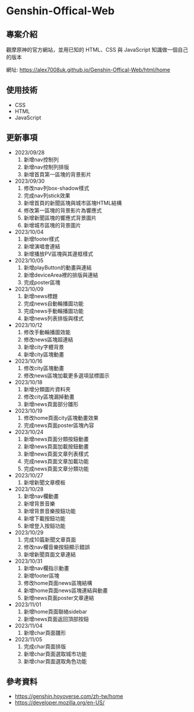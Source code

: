 # Genshin-Offical-Web

## 專案介紹

觀摩原神的官方網站，並用已知的 HTML、CSS 與 JavaScript 知識做一個自己的版本

網址: https://alex7008uk.github.io/Genshin-Offical-Web/html/home

## 使用技術

* CSS
* HTML
* JavaScript

## 更新事項

* 2023/09/28
    1. 新增nav控制列
    2. 新增nav控制列排版
    3. 新增首頁第一區塊的背景影片
* 2023/09/30
    1. 修改nav列box-shadow樣式
    2. 完成nav列stick效果
    3. 新增首頁的新聞區塊與城市區塊HTML結構
    4. 修改第一區塊的背景影片為響應式
    5. 新增新聞區塊的響應式背景圖片
    6. 新增城市區塊的背景圖片
* 2023/10/04
    1. 新增footer樣式
    2. 新增演唱會連結
    3. 新增播放PV區塊與其邊框樣式
* 2023/10/05
    1. 新增playButton的動畫與連結
    2. 新增deviceArea裡的排版與連結
    3. 完成poster區塊
* 2023/10/09
    1. 新增news標題
    2. 完成news自動輪播圖功能
    3. 完成news手動輪播圖功能
    4. 新增news列表排版與樣式
* 2023/10/12
    1. 修改手動輪播圖效能
    2. 修改news區塊超連結
    3. 新增city字體背景
    4. 新增city區塊動畫
* 2023/10/16
    1. 修改city區塊動畫
    2. 修改news區塊加載更多選項鼠標圖示
* 2023/10/18
    1. 新增分類圖片資料夾
    2. 修改city區塊漏掉動畫
    3. 新增news頁面部分雛形
* 2023/10/19
    1. 修改home頁面city區塊動畫效果
    2. 完成news頁面poster區塊內容
* 2023/10/24
    1. 新增news頁面分類按鈕動畫
    2. 新增news頁面加載按鈕動畫
    3. 新增news頁面文章列表樣式
    4. 完成news頁面文章加載功能
    5. 完成news頁面文章分類功能
* 2023/10/27
    1. 新增新聞文章模板
* 2023/10/28
    1. 新增nav欄動畫
    2. 新增背景音樂
    3. 新增背景音樂按鈕功能
    4. 新增下載按鈕功能
    5. 新增登入按鈕功能
* 2023/10/29
    1. 完成10篇新聞文章頁面
    2. 修改nav欄音樂按鈕顯示錯誤
    3. 新增新聞頁面文章連結
* 2023/10/31
    1. 新增nav欄指示動畫
    2. 新增footer區塊
    3. 修改home頁面news區塊結構
    4. 新增home頁面news區塊連結與動畫
    5. 新增news頁面poster文章連結
* 2023/11/01
    1. 新增home頁面聯絡sidebar
    2. 新增news頁面返回頂部按鈕
* 2023/11/04
    1. 新增char頁面雛形
* 2023/11/05
    1. 完成char頁面排版
    2. 新增char頁面選取城市功能
    3. 新增char頁面選取角色功能
## 參考資料

* https://genshin.hoyoverse.com/zh-tw/home
* https://developer.mozilla.org/en-US/